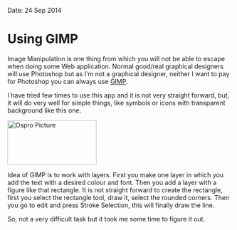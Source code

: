 Date: 24 Sep 2014

# Using GIMP

Image Manipulation is one thing from which you will not be able to escape when doing some Web application. Normal good/real graphical designers will use Photoshop but as I'm not a graphical designer, neither I want to pay for Photoshop you can always use [GIMP][].

I have tried few times to use this app and it is not very straight forward, but, it will do very well for simple things, like symbols or icons with transparent background like this one.

<img src="/attachments/ospro.png" alt="Ospro Picture" height= 100 width= 200 margin= "0 auto"/>

Idea of GIMP is to work with layers. First you make one layer in which you add the text with a desired colour and font. Then you add a layer with a figure like that rectangle. It is not straight forward to create the rectangle, first you select the rectangle tool, draw it, select the rounded corners. Then you go to edit and press Stroke Selection, this will finally draw the line.

So, not a very difficult task but it took me some time to figure it out.



[GIMP]: http://www.gimp.org/
